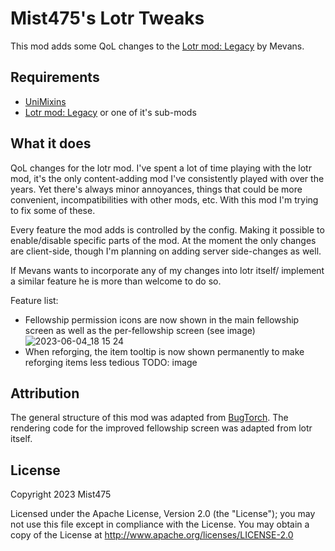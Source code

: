 # Mist475's Lotr Tweaks

This mod adds some QoL changes to the [Lotr mod: Legacy](https://www.curseforge.com/minecraft/mc-mods/the-lord-of-the-rings-mod-legacy) by Mevans.

## Requirements

- [UniMixins](https://github.com/LegacyModdingMC/UniMixins)
- [Lotr mod: Legacy](https://www.curseforge.com/minecraft/mc-mods/the-lord-of-the-rings-mod-legacy) or one of it's sub-mods

## What it does

QoL changes for the lotr mod.
I've spent a lot of time playing with the lotr mod, it's the only content-adding mod I've consistently played with over the years.
Yet there's always minor annoyances, things that could be more convenient, incompatibilities with other mods, etc.
With this mod I'm trying to fix some of these.

Every feature the mod adds is controlled by the config. Making it possible to enable/disable specific parts of the mod.
At the moment the only changes are client-side, though I'm planning on adding server side-changes as well.


If Mevans wants to incorporate any of my changes into lotr itself/ implement a similar feature he is more than welcome to do so.

Feature list:

- Fellowship permission icons are now shown in the main fellowship screen as well as the per-fellowship screen (see image)
![2023-06-04_18 15 24](https://github.com/mist475/MistLotrTweaks/assets/70655895/819cb86e-5ff2-4fa0-895a-d598298b05a3)
- When reforging, the item tooltip is now shown permanently to make reforging items less tedious TODO: image

## Attribution

The general structure of this mod was adapted from [BugTorch](https://github.com/jss2a98aj/BugTorch).
The rendering code for the improved fellowship screen was adapted from lotr itself.

## License
Copyright 2023 Mist475

Licensed under the Apache License, Version 2.0 (the "License");
you may not use this file except in compliance with the License.
You may obtain a copy of the License at
       http://www.apache.org/licenses/LICENSE-2.0
